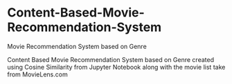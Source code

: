 # Content-Based-Movie-Recommendation-System
Movie Recommendation System based on Genre

Content Based Movie Recommendation System based on Genre created using Cosine Similarity from Jupyter Notebook along with the movie list take from MovieLens.com
